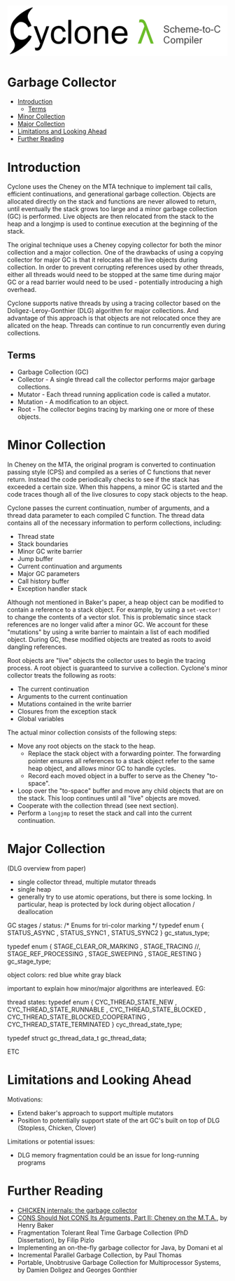 [<img src="images/cyclone-logo-04-header.png" alt="cyclone-scheme">](http://github.com/justinethier/cyclone)

# Garbage Collector

- [Introduction](#introduction)
  - [Terms](#terms)
- [Minor Collection](#minor-collection)
- [Major Collection](#major-collection)
- [Limitations and Looking Ahead](#limitations-and-looking-ahead)
- [Further Reading](#further-reading)

# Introduction

Cyclone uses the Cheney on the MTA technique to implement tail calls, efficient continuations, and generational garbage collection. Objects are allocated directly on the stack and functions are never allowed to return, until eventually the stack grows too large and a minor garbage collection (GC) is performed. Live objects are then relocated from the stack to the heap and a longjmp is used to continue execution at the beginning of the stack.

The original technique uses a Cheney copying collector for both the minor collection and a major collection. One of the drawbacks of using a copying collector for major GC is that it relocates all the live objects during collection. In order to prevent corrupting references used by other threads, either all threads would need to be stopped at the same time during major GC or a read barrier would need to be used - potentially introducing a high overhead. 

Cyclone supports native threads by using a tracing collector based on the Doligez-Leroy-Gonthier (DLG) algorithm for major collections. And advantage of this approach is that objects are not relocated once they are allcated on the heap. Threads can continue to run concurrently even during collections.

## Terms
- Garbage Collection (GC)
- Collector - A single thread call the collector performs major garbage collections.
- Mutator - Each thread running application code is called a mutator.
- Mutation - A modification to an object. 
- Root - The collector begins tracing by marking one or more of these objects.

# Minor Collection

In Cheney on the MTA, the original program is converted to continuation passing style (CPS) and compiled as a series of C functions that never return. Instead the code periodically checks to see if the stack has exceeded a certain size. When this happens, a minor GC is started and the code traces though all of the live closures to copy stack objects to the heap.

Cyclone passes the current continuation, number of arguments, and a thread data parameter to each compiled C function. The thread data contains all of the necessary information to perform collections, including:

- Thread state
- Stack boundaries
- Minor GC write barrier
- Jump buffer
- Current continuation and arguments
- Major GC parameters
- Call history buffer
- Exception handler stack

Although not mentioned in Baker's paper, a heap object can be modified to contain a reference to a stack object. For example, by using a `set-vector!` to change the contents of a vector slot. This is problematic since stack references are no longer valid after a minor GC. We account for these "mutations" by using a write barrier to maintain a list of each modified object. During GC, these modified objects are treated as roots to avoid dangling references.

Root objects are "live" objects the collector uses to begin the tracing process. A root object is guaranteed to survive a collection. Cyclone's minor collector treats the following as roots:

- The current continuation
- Arguments to the current continuation
- Mutations contained in the write barrier
- Closures from the exception stack
- Global variables

The actual minor collection consists of the following steps:

- Move any root objects on the stack to the heap. 
  - Replace the stack object with a forwarding pointer. The forwarding pointer ensures all references to a stack object refer to the same heap object, and allows minor GC to handle cycles.
  - Record each moved object in a buffer to serve as the Cheney "to-space".
- Loop over the "to-space" buffer and move any child objects that are on the stack. This loop continues until all "live" objects are moved.
- Cooperate with the collection thread (see next section).
- Perform a `longjmp` to reset the stack and call into the current continuation.

# Major Collection

(DLG overview from paper)

- single collector thread, multiple mutator threads
- single heap
- generally try to use atomic operations, but there is some locking. In particular, heap is protected by lock during object allocation / deallocation

GC stages / status:
/* Enums for tri-color marking */
typedef enum { STATUS_ASYNC 
             , STATUS_SYNC1 
             , STATUS_SYNC2 
             } gc_status_type;

typedef enum { STAGE_CLEAR_OR_MARKING 
             , STAGE_TRACING 
             //, STAGE_REF_PROCESSING 
             , STAGE_SWEEPING 
             , STAGE_RESTING
             } gc_stage_type;

object colors:
red
blue
white
gray
black


important to explain how minor/major algorithms are interleaved. EG:

thread states:
typedef enum { CYC_THREAD_STATE_NEW
             , CYC_THREAD_STATE_RUNNABLE
             , CYC_THREAD_STATE_BLOCKED
             , CYC_THREAD_STATE_BLOCKED_COOPERATING
             , CYC_THREAD_STATE_TERMINATED
             } cyc_thread_state_type;

typedef struct gc_thread_data_t gc_thread_data;

ETC

# Limitations and Looking Ahead

Motivations: 
- Extend baker's approach to support multiple mutators
- Position to potentially support state of the art GC's built on top of DLG (Stopless, Chicken, Clover)

Limitations or potential issues:
- DLG memory fragmentation could be an issue for long-running programs

# Further Reading

- [CHICKEN internals: the garbage collector](http://www.more-magic.net/posts/internals-gc.html)
- [CONS Should Not CONS Its Arguments, Part II: Cheney on the M.T.A.](http://www.pipeline.com/~hbaker1/CheneyMTA.html), by Henry Baker
- Fragmentation Tolerant Real Time Garbage Collection (PhD Dissertation), by Filip Pizlo
- Implementing an on-the-fly garbage collector for Java, by Domani et al
- Incremental Parallel Garbage Collection, by Paul Thomas
- Portable, Unobtrusive Garbage Collection for Multiprocessor Systems, by Damien Doligez and Georges Gonthier
